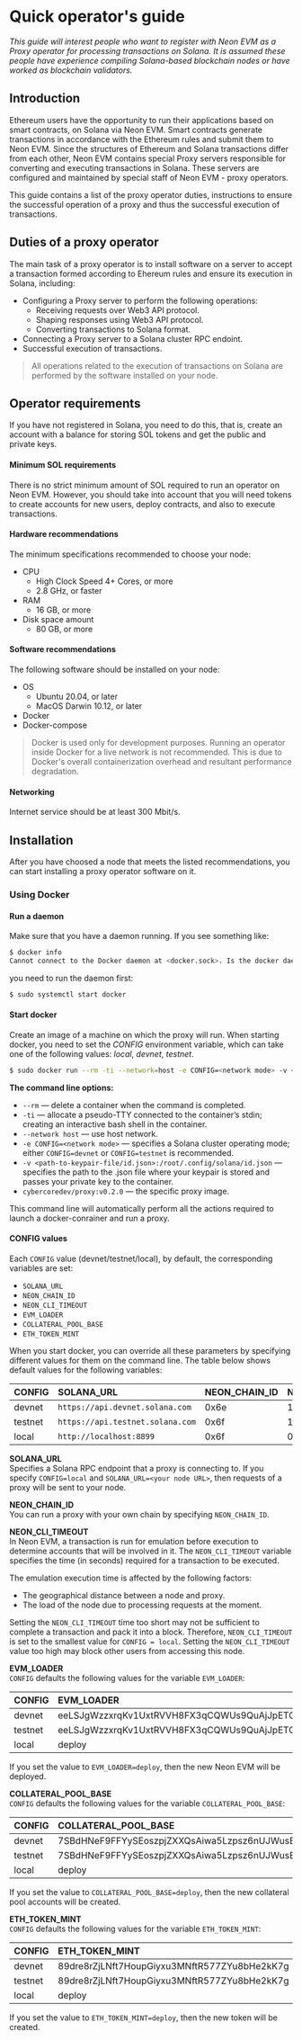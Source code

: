 # Quick operator's guide

*This guide will interest people who want to register with Neon EVM as a Proxy operator for processing transactions on Solana. It is assumed these people have experience compiling Solana-based blockchain nodes or have worked as blockchain validators.*

## Introduction
Ethereum users have the opportunity to run their applications based on smart contracts, on Solana via Neon EVM. Smart contracts generate transactions in accordance with the Ethereum rules and submit them to Neon EVM. Since the structures of Ethereum and Solana transactions differ from each other, Neon EVM contains special Proxy servers responsible for converting and executing transactions in Solana. These servers are configured and maintained by special staff of Neon EVM - proxy operators. 

This guide contains a list of the proxy operator duties, instructions to ensure the successful operation of a proxy and thus the successful execution of transactions.

## Duties of a proxy operator
The main task of a proxy operator is to install software on a server to accept a transaction formed according to Ehereum rules and ensure its execution in Solana, including:
 * Configuring a Proxy server to perform the following operations:
    * Receiving requests over Web3 API protocol.
    * Shaping responses using Web3 API protocol.
    * Converting transactions to Solana format.
 * Connecting a Proxy server to a Solana cluster RPC endoint.
 * Successful execution of transactions.

> All operations related to the execution of transactions on Solana are performed by the software installed on your node.

## Operator requirements

If you have not registered in Solana, you need to do this, that is, create an account with a balance for storing SOL tokens and get the public and private keys.

#### Minimum SOL requirements
There is no strict minimum amount of SOL required to run an operator on Neon EVM. However, you should take into account that you will need tokens to create accounts for new users, deploy contracts, and also to execute transactions.

#### Hardware recommendations
The minimum specifications recommended to choose your node:
  * CPU
    * High Clock Speed 4+ Cores, or more
    * 2.8 GHz, or faster
  * RAM
    * 16 GB, or more
  * Disk space amount
    * 80 GB, or more

#### Software recommendations
The following software should be installed on your node:
  * OS
    * Ubuntu 20.04, or later
    * MacOS Darwin 10.12, or later
  * Docker
  * Docker-compose

> Docker is used only for development purposes. Running an operator inside Docker for a live network is not recommended. This is due to Docker's overall containerization overhead and resultant performance degradation.

#### Networking
Internet service should be at least 300 Mbit/s.

## Installation

After you have choosed a node that meets the listed recommendations, you can start installing a proxy operator software on it.  

### Using Docker

#### Run a daemon

Make sure that you have a daemon running. If you see something like:  
```sh
$ docker info
Cannot connect to the Docker daemon at <docker.sock>. Is the docker daemon running?
```
you need to run the daemon first:
```sh
$ sudo systemctl start docker
```

#### Start docker

Сreate an image of a machine on which the proxy will run.
When starting docker, you need to set the *CONFIG* environment variable, which can take one of the following values: *local*, *devnet*, *testnet*.

```sh
$ sudo docker run --rm -ti --network=host -e CONFIG=<network mode> -v <path-to-keypair-file/id.json>:/root/.config/solana/id.json cybercoredev/proxy:v0.2.0
```

**The command line options:**
  * `--rm` — delete a container when the command is completed.
  * `-ti` — allocate a pseudo-TTY connected to the container’s stdin; creating an interactive bash shell in the container.
  * `--network host` — use host network.
  * `-e CONFIG=<network mode>` — specifies a Solana cluster operating mode; either `CONFIG=devnet` or `CONFIG=testnet` is recommended.
  * `-v <path-to-keypair-file/id.json>:/root/.config/solana/id.json` — specifies the path to the .json file where your keypair is stored and passes your private key to the container.
  * `cybercoredev/proxy:v0.2.0` — the specific proxy image.

This command line will automatically perform all the actions required to launch a docker-conrainer and run a proxy.

#### CONFIG values
Each `CONFIG` value (devnet/testnet/local), by default, the corresponding variables are set:
  * `SOLANA_URL`
  * `NEON_CHAIN_ID`
  * `NEON_CLI_TIMEOUT`
  * `EVM_LOADER`
  * `COLLATERAL_POOL_BASE`
  * `ETH_TOKEN_MINT`

When you start docker, you can override all these parameters by specifying different values for them on the command line. The table below shows default values for the following variables:

CONFIG | SOLANA_URL | NEON_CHAIN_ID | NEON_CLI_TIMEOUT
:-|:-|:-|:-
devnet | `https://api.devnet.solana.com` | 0x6e | 10 s
testnet | `https://api.testnet.solana.com` | 0x6f | 15 s
local | `http://localhost:8899` | 0x6f | 0,9 s

**SOLANA_URL**  
Specifies a Solana RPC endpoint that a proxy is connecting to. If you specify `CONFIG=local` and `SOLANA_URL=<your node URL>`, then requests of a proxy will be sent to your node.  

**NEON_CHAIN_ID**  
You can run a proxy with your own chain by specifying `NEON_CHAIN_ID`.  

**NEON_CLI_TIMEOUT**  
In Neon EVM, a transaction is run for emulation before execution to determine accounts that will be involved in it. The `NEON_CLI_TIMEOUT` variable specifies the time (in seconds) required for a transaction to be executed.  

The emulation execution time is affected by the following factors:
  * The geographical distance between a node and proxy.
  * The load of the node due to processing requests at the moment.

Setting the `NEON_CLI_TIMEOUT` time too short may not be sufficient to complete a transaction and pack it into a block. Therefore, `NEON_CLI_TIMEOUT` is set to the smallest value for `CONFIG = local`. Setting the `NEON_CLI_TIMEOUT` value too high may block other users from accessing this node.  

**EVM_LOADER**  
`CONFIG` defaults the following values for the variable `EVM_LOADER`:

CONFIG | EVM_LOADER
:-|:-
devnet | eeLSJgWzzxrqKv1UxtRVVH8FX3qCQWUs9QuAjJpETGU
testnet | eeLSJgWzzxrqKv1UxtRVVH8FX3qCQWUs9QuAjJpETGU
local | deploy

If you set the value to `EVM_LOADER=deploy`, then the new Neon EVM will be deployed.  

**COLLATERAL_POOL_BASE**  
`CONFIG` defaults the following values for the variable `COLLATERAL_POOL_BASE`:

CONFIG | COLLATERAL_POOL_BASE
:-|:-
devnet | 7SBdHNeF9FFYySEoszpjZXXQsAiwa5Lzpsz6nUJWusEx
testnet | 7SBdHNeF9FFYySEoszpjZXXQsAiwa5Lzpsz6nUJWusEx
local | deploy

If you set the value to `COLLATERAL_POOL_BASE=deploy`, then the new collateral pool accounts will be created.  

**ETH_TOKEN_MINT**  
`CONFIG` defaults the following values for the variable `ETH_TOKEN_MINT`:

CONFIG | ETH_TOKEN_MINT
:-|:-
devnet | 89dre8rZjLNft7HoupGiyxu3MNftR577ZYu8bHe2kK7g
testnet | 89dre8rZjLNft7HoupGiyxu3MNftR577ZYu8bHe2kK7g
local | deploy

If you set the value to `ETH_TOKEN_MINT=deploy`, then the new token will be created.
